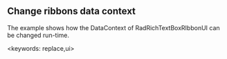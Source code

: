 ## Change ribbons data context ##
The example shows how the DataContext of RadRichTextBoxRIbbonUI can be changed run-time.

<keywords: replace,ui>